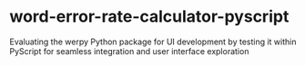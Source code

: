 # word-error-rate-calculator-pyscript
Evaluating the werpy Python package for UI development by testing it within PyScript for seamless integration and user interface exploration
